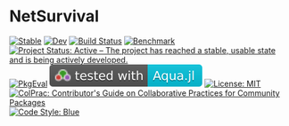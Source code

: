 # NetSurvival

[![Stable](https://img.shields.io/badge/docs-stable-blue.svg)](https://JuliaSurv.github.io/NetSurvival.jl/stable/)
[![Dev](https://img.shields.io/badge/docs-dev-blue.svg)](https://JuliaSurv.github.io/NetSurvival.jl/dev/)
[![Build Status](https://github.com/JuliaSurv/NetSurvival.jl/actions/workflows/CI.yml/badge.svg?branch=main)](https://github.com/JuliaSurv/NetSurvival.jl/actions/workflows/CI.yml?query=branch%3Amain)
[![Benchmark](https://github.com/JuliaSurv/NetSurvival.jl/actions/workflows/Benchmark.yml/badge.svg?branch=main)](https://JuliaSurv.github.io/NetSurvival.jl/benchmarks)
[![Project Status: Active – The project has reached a stable, usable state and is being actively developed.](https://www.repostatus.org/badges/latest/active.svg)](https://www.repostatus.org/#active)
[![PkgEval](https://JuliaCI.github.io/NanosoldierReports/pkgeval_badges/N/NetSurvival.svg)](https://JuliaCI.github.io/NanosoldierReports/pkgeval_badges/N/NetSurvival.html)
[![Aqua QA](https://raw.githubusercontent.com/JuliaTesting/Aqua.jl/master/badge.svg)](https://github.com/JuliaTesting/Aqua.jl)
[![License: MIT](https://img.shields.io/badge/License-MIT-yellow.svg)](https://opensource.org/licenses/MIT)
[![ColPrac: Contributor's Guide on Collaborative Practices for Community Packages](https://img.shields.io/badge/ColPrac-Contributor's%20Guide-blueviolet)](https://github.com/SciML/ColPrac)
[![Code Style: Blue](https://img.shields.io/badge/code%20style-blue-4495d1.svg)](https://github.com/JuliaDiff/BlueStyle)
